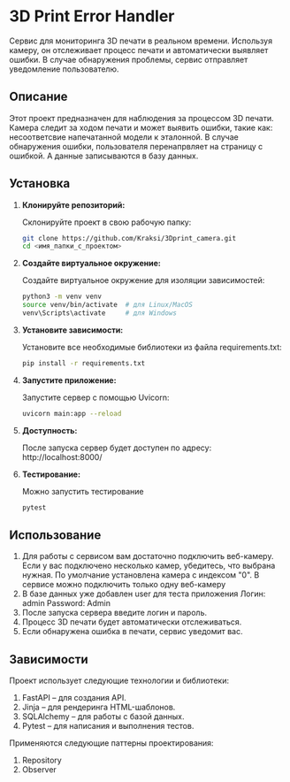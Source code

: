 # 3D Print Error Handler

Сервис для мониторинга 3D печати в реальном времени. Используя камеру, он отслеживает процесс печати и автоматически выявляет ошибки. В случае обнаружения проблемы, сервис отправляет уведомление пользователю.

## Описание

Этот проект предназначен для наблюдения за процессом 3D печати. Камера следит за ходом печати и может выявить ошибки, такие как: несоответсвие напечатанной модели к эталонной. В случае обнаружения ошибки, пользователя перенапрвляет на страницу с ошибкой. А данные записываются в базу данных.

## Установка

1. **Клонируйте репозиторий:**

   Склонируйте проект в свою рабочую папку:
   ```bash
   git clone https://github.com/Kraksi/3Dprint_camera.git
   cd <имя_папки_с_проектом>

2. **Создайте виртуальное окружение:**

   Создайте виртуальное окружение для изоляции зависимостей:
   ```bash
   python3 -m venv venv
   source venv/bin/activate  # для Linux/MacOS
   venv\Scripts\activate     # для Windows

3. **Установите зависимости:**

   Установите все необходимые библиотеки из файла requirements.txt:
   ```bash
   pip install -r requirements.txt

4. **Запустите приложение:**

   Запустите сервер с помощью Uvicorn:
   ```bash
   uvicorn main:app --reload

5. **Доступность:**

   После запуска сервер будет доступен по адресу: http://localhost:8000/

6. **Тестирование:**

   Можно запустить тестирование
   ```bash
   pytest


## Использование

1. Для работы с сервисом вам достаточно подключить веб-камеру. Если у вас подключено несколько камер, убедитесь, что выбрана нужная. По умолчание установлена камера с индексом "0". В сервисе можно подключить только одну веб-камеру
2. В базе данных уже добавлен user для теста приложения Логин: admin Password: Admin
3. После запуска сервера введите логин и пароль.
4. Процесс 3D печати будет автоматически отслеживаться.
5. Если обнаружена ошибка в печати, сервис уведомит вас.

## Зависимости

Проект использует следующие технологии и библиотеки:

1. FastAPI – для создания API.
2. Jinja – для рендеринга HTML-шаблонов.
3. SQLAlchemy – для работы с базой данных.
4. Pytest – для написания и выполнения тестов.

Применяются следующие паттерны проектирования:

1. Repository
2. Observer
   
